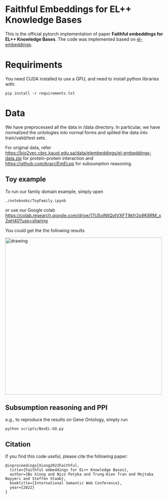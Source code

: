 # Faithful Embeddings for EL++ Knowledge Bases

This is the official pytorch implementation of paper **Faithful embeddings for EL++ Knowledge Bases**. The code was implemented based on [el-embeddings](https://github.com/bio-ontology-research-group/el-embeddings).

# Requiriments

You need CUDA installed to use a GPU, and need to install python libraries with:
```
pip install -r requirements.txt
```

# Data

We have preprocessed all the data in /data directory. In particular, we have normalized the ontologies into normal forms and splited the data into train/valid/test sets.

For original data, refer https://bio2vec.cbrc.kaust.edu.sa/data/elembeddings/el-embeddings-data.zip for protein-protein interaction
and https://github.com/kracr/EmELpp for subsumption reasoning. 


## Toy example


To run our family domain example, simply open
```
./notebooks/ToyFamily.ipynb
```
or use our Google colab https://colab.research.google.com/drive/17U5olNtQotVXFT9kfr2p9K8RM_x2qH40?usp=sharing

You could get the the following results

<img src="embedding.png" alt="drawing" width="500"/>

## Subsumption reasoning and PPI

e.g., to reproduce the results on Gene Ontology, simply run
```
python scripts/BoxEL-GO.py 
```

## Citation

If you find this code useful, please cite the following paper: 
```
@inproceedings{Xiong2022Faithful,
  title={Faithful embeddings for EL++ Knowledge Bases},
  author={Bo Xiong and Nico Potyka and Trung-Kien Tran and Mojtaba Nayyeri and Steffen Staab},
  booktitle={International Semantic Web Conference},
  year={2022}
}
```
